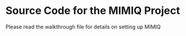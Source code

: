 # Source Code for the MIMIQ Project

Please read the walkthrough file for details on setting up MIMIQ
